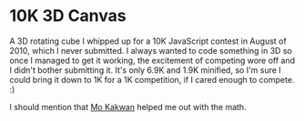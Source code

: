 10K 3D Canvas
=============

A 3D rotating cube I whipped up for a 10K JavaScript contest in August of 2010, which I never submitted. I always
wanted to code something in 3D so once I managed to get it working, the excitement of competing wore off and I didn't
bother submitting it. It's only 6.9K and 1.9K minified, so I'm sure I could bring it down to 1K for a 1K competition,
if I cared enough to compete. :)

I should mention that [Mo Kakwan](https://github.com/wavewash) helped me out with the math.